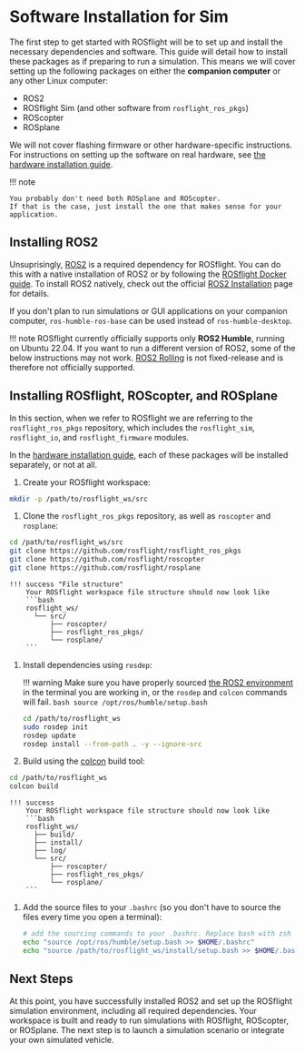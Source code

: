 # Software Installation for Sim

The first step to get started with ROSflight will be to set up and install the necessary dependencies and software.
This guide will detail how to install these packages as if preparing to run a simulation.
This means we will cover setting up the following packages on either the **companion computer** or any other Linux computer:

- ROS2
- ROSflight Sim (and other software from `rosflight_ros_pkgs`)
- ROScopter
- ROSplane

We will not cover flashing firmware or other hardware-specific instructions.
For instructions on setting up the software on real hardware, see [the hardware installation guide](./installation-hardware.md).

!!! note

    You probably don't need both ROSplane and ROScopter.
    If that is the case, just install the one that makes sense for your application.

## Installing ROS2

Unsuprisingly, [ROS2](https://docs.ros.org/en/humble/index.html) is a required dependency for ROSflight.
You can do this with a native installation of ROS2 or by following the [ROSflight Docker guide](./using-docker-with-rosflight.md).
To install ROS2 natively, check out the official [ROS2 Installation](https://docs.ros.org/en/humble/Installation/Ubuntu-Install-Debians.html) page for details.

If you don't plan to run simulations or GUI applications on your companion computer, `ros-humble-ros-base` can be used instead of `ros-humble-desktop`.

!!! note
    ROSflight currently officially supports only **ROS2 Humble**, running on Ubuntu 22.04.
    If you want to run a different version of ROS2, some of the below instructions may not work.
    [ROS2 Rolling](https://docs.ros.org/en/rolling/Installation/Ubuntu-Install-Debians.html) is not fixed-release and is therefore not officially supported. 

## Installing ROSflight, ROScopter, and ROSplane

In this section, when we refer to ROSflight we are referring to the `rosflight_ros_pkgs` repository, which includes the `rosflight_sim`, `rosflight_io`, and `rosflight_firmware` modules.

In the [hardware installation guide](./installation-hardware.md), each of these packages will be installed separately, or not at all.

1. Create your ROSflight workspace:
```bash
mkdir -p /path/to/rosflight_ws/src
```

1. Clone the `rosflight_ros_pkgs` repository, as well as `roscopter` and `rosplane`:
```bash
cd /path/to/rosflight_ws/src
git clone https://github.com/rosflight/rosflight_ros_pkgs
git clone https://github.com/rosflight/roscopter
git clone https://github.com/rosflight/rosplane
```

    !!! success "File structure"
        Your ROSflight workspace file structure should now look like
        ```bash
        rosflight_ws/
          └── src/
              ├── roscopter/
              ├── rosflight_ros_pkgs/
              └── rosplane/
        ```

1. Install dependencies using `rosdep`:

    !!! warning
        Make sure you have properly sourced [the ROS2 environment](https://docs.ros.org/en/humble/Tutorials/Beginner-CLI-Tools/Configuring-ROS2-Environment.html) in the terminal you are working in, or the `rosdep` and `colcon` commands will fail.
        ```bash
        source /opt/ros/humble/setup.bash
        ```
    
    ```bash
    cd /path/to/rosflight_ws
    sudo rosdep init
    rosdep update
    rosdep install --from-path . -y --ignore-src
    ```

1. Build using the [colcon](https://docs.ros.org/en/humble/Tutorials/Beginner-Client-Libraries/Colcon-Tutorial.html) build tool:
```bash
cd /path/to/rosflight_ws
colcon build
```

    !!! success
        Your ROSflight workspace file structure should now look like
        ```bash
        rosflight_ws/
          ├── build/
          ├── install/
          ├── log/
          └── src/
              ├── roscopter/
              ├── rosflight_ros_pkgs/
              └── rosplane/
        ```

1. Add the source files to your `.bashrc` (so you don't have to source the files every time you open a terminal):
    ```bash
    # add the sourcing commands to your .bashrc. Replace bash with zsh if using zsh.
    echo "source /opt/ros/humble/setup.bash >> $HOME/.bashrc"
    echo "source /path/to/rosflight_ws/install/setup.bash >> $HOME/.bashrc"
    ```

## Next Steps

At this point, you have successfully installed ROS2 and set up the ROSflight simulation environment, including all required dependencies.
Your workspace is built and ready to run simulations with ROSflight, ROScopter, or ROSplane.
The next step is to launch a simulation scenario or integrate your own simulated vehicle.
<!--For guidance on running simulations, see the [simulation quickstart guide](./simulation-quickstart.md).-->
